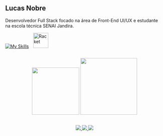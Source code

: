 ## Lucas Nobre

Desenvolvedor Full Stack focado na área de Front-End UI/UX e estudante na escola técnica SENAI Jandira.

[![My Skills](https://skillicons.dev/icons?i=html,css,js,typescript,cpp,elixir,py,tailwindcss,react,nodejs,kotlin,mysql,figma,lua)](https://skillicons.dev)
<img src="https://raw.githubusercontent.com/racket/icons/master/racket-logo.svg" alt="Racket" width="48px" style="margin-left:10px;"/>

##

<div align="center">
  <img height="150em" src="https://github.com/user-attachments/assets/dd9c3f1f-27af-4f50-81ab-7efbbfb658ac"/>
  <img height="180em" src="https://github-readme-stats.vercel.app/api/top-langs/?username=lucsnobre&layout=compact&theme=radical&hide_border=true&bg_color=0D1117&title_color=E4405F&text_color=FFFFFF&icon_color=E4405F"/>
</div>

##

<div align="center">   
  <a href="https://instagram.com/nobre_rds" target="_blank">
    <img src="https://img.shields.io/badge/-Instagram-%23E4405F?style=for-the-badge&logo=instagram&logoColor=white" target="_blank">
  </a>
  <a href = "mailto:lucasfilbeto@gmail.com">
    <img src="https://img.shields.io/badge/-Gmail-%23333?style=for-the-badge&logo=gmail&logoColor=white" target="_blank">
  </a>
  <a href="https://www.linkedin.com/in/lucas-rodrigues-nobre-01941b327/" target="_blank">
    <img src="https://img.shields.io/badge/-LinkedIn-%230077B5?style=for-the-badge&logo=linkedin&logoColor=white" target="_blank">
  </a> 
</div>
